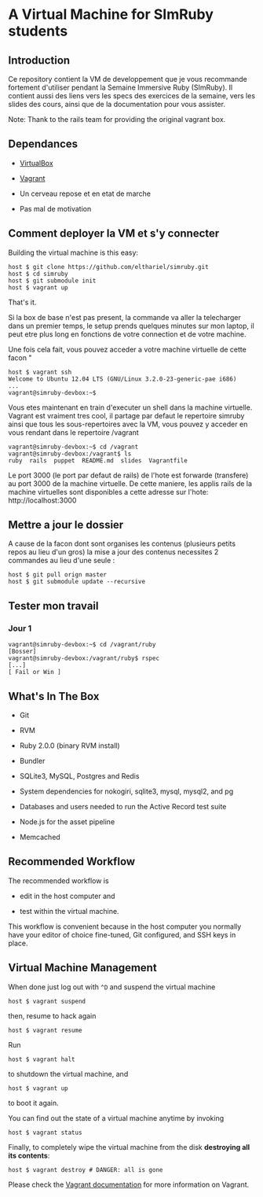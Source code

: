 # A Virtual Machine for SImRuby students

## Introduction

Ce repository contient la VM de developpement que je vous recommande
fortement d'utiliser pendant la Semaine Immersive Ruby (SImRuby). Il
contient aussi des liens vers les specs des exercices de la semaine,
vers les slides des cours, ainsi que de la documentation pour vous
assister.

Note: Thank to the rails team for providing the original vagrant box.

## Dependances

* [VirtualBox](https://www.virtualbox.org)

* [Vagrant](http://vagrantup.com)

* Un cerveau repose et en etat de marche

* Pas mal de motivation

## Comment deployer la VM et s'y connecter

Building the virtual machine is this easy:

    host $ git clone https://github.com/elthariel/simruby.git
    host $ cd simruby
    host $ git submodule init
    host $ vagrant up

That's it.

Si la box de base n'est pas present, la commande va aller la
telecharger dans un premier temps, le setup prends quelques minutes
sur mon laptop, il peut etre plus long en fonctions de votre
connection et de votre machine.

Une fois cela fait, vous pouvez acceder a votre machine virtuelle de cette facon "

    host $ vagrant ssh
    Welcome to Ubuntu 12.04 LTS (GNU/Linux 3.2.0-23-generic-pae i686)
    ...
    vagrant@simruby-devbox:~$

Vous etes maintenant en train d'executer un shell dans la machine
virtuelle. Vagrant est vraiment tres cool, il partage par defaut le
repertoire simruby ainsi que tous les sous-repertoires avec la VM,
vous pouvez y acceder en vous rendant dans le repertoire /vagrant

    vagrant@simruby-devbox:~$ cd /vagrant
    vagrant@simruby-devbox:/vagrant$ ls
    ruby  rails  puppet  README.md  slides  Vagrantfile

Le port 3000 (le port par defaut de rails) de l'hote est forwarde
(transfere) au port 3000 de la machine virtuelle. De cette maniere,
les applis rails de la machine virtuelles sont disponibles a cette
adresse sur l'hote: http://localhost:3000

## Mettre a jour le dossier

A cause de la facon dont sont organises les contenus (plusieurs petits
repos au lieu d'un gros) la mise a jour des contenus necessites 2
commandes au lieu d'une seule :

    host $ git pull orign master
    host $ git submodule update --recursive

## Tester mon travail

### Jour 1

    vagrant@simruby-devbox:~$ cd /vagrant/ruby
    [Bosser]
    vagrant@simruby-devbox:/vagrant/ruby$ rspec
    [...]
    [ Fail or Win ]

## What's In The Box

* Git

* RVM

* Ruby 2.0.0 (binary RVM install)

* Bundler

* SQLite3, MySQL, Postgres and Redis

* System dependencies for nokogiri, sqlite3, mysql, mysql2, and pg

* Databases and users needed to run the Active Record test suite

* Node.js for the asset pipeline

* Memcached

## Recommended Workflow

The recommended workflow is

* edit in the host computer and

* test within the virtual machine.

This workflow is convenient because in the host computer you normally have your editor of choice fine-tuned, Git configured, and SSH keys in place.

## Virtual Machine Management

When done just log out with `^D` and suspend the virtual machine

    host $ vagrant suspend

then, resume to hack again

    host $ vagrant resume

Run

    host $ vagrant halt

to shutdown the virtual machine, and

    host $ vagrant up

to boot it again.

You can find out the state of a virtual machine anytime by invoking

    host $ vagrant status

Finally, to completely wipe the virtual machine from the disk **destroying all its contents**:

    host $ vagrant destroy # DANGER: all is gone

Please check the [Vagrant documentation](http://vagrantup.com/v1/docs/index.html) for more information on Vagrant.
